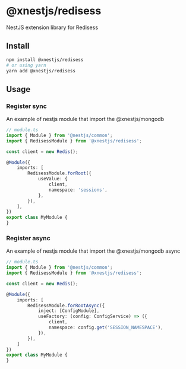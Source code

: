 # @xnestjs/redisess

NestJS extension library for Redisess


## Install

```sh
npm install @xnestjs/redisess
# or using yarn
yarn add @xnestjs/redisess
```

## Usage

### Register sync

An example of nestjs module that import the @xnestjs/mongodb

```ts
// module.ts
import { Module } from '@nestjs/common';
import { RedisessModule } from '@xnestjs/redisess';

const client = new Redis();

@Module({
    imports: [
        RedisessModule.forRoot({
            useValue: {
                client,
                namespace: 'sessions',
            },
        }),
    ],
})
export class MyModule {
}
```

### Register async

An example of nestjs module that import the @xnestjs/mongodb async

```ts
// module.ts
import { Module } from '@nestjs/common';
import { RedisessModule } from '@xnestjs/redisess';

const client = new Redis();

@Module({
    imports: [
        RedisessModule.forRootAsync({
            inject: [ConfigModule],
            useFactory: (config: ConfigService) => ({
                client,
                namespace: config.get('SESSION_NAMESPACE'),
            }),
        }),
    ]
})
export class MyModule {
}
```
